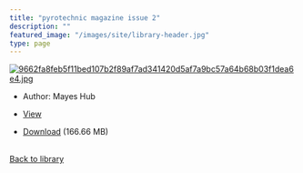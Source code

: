 ```yaml
---
title: "pyrotechnic magazine issue 2"
description: ""
featured_image: "/images/site/library-header.jpg"
type: page
---
```


<a href="https://drive.google.com/uc?export=view&id=1cMmc3dEiOpQRPb_wjWsogLex-HZYZj9B" target="_blank">![9662fa8feb5f11bed107b2f89af7ad341420d5af7a9bc57a64b68b03f1dea6e4.jpg](https://drive.google.com/uc?export=view&id=1bTZYfWri4QzUUgA5inmIQFku3vJrFywv)</a>
* Author: Mayes Hub
* <a href="https://drive.google.com/uc?export=view&id=1cMmc3dEiOpQRPb_wjWsogLex-HZYZj9B" target="_blank">View</a>

* [Download](https://drive.google.com/uc?export=download&id=1cMmc3dEiOpQRPb_wjWsogLex-HZYZj9B) (166.66 MB)

<br />[Back to library](/library/)
